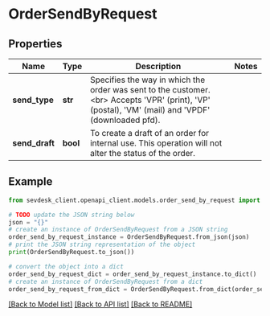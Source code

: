# OrderSendByRequest


## Properties

Name | Type | Description | Notes
------------ | ------------- | ------------- | -------------
**send_type** | **str** | Specifies the way in which the order was sent to the customer.&lt;br&gt;       Accepts &#39;VPR&#39; (print), &#39;VP&#39; (postal), &#39;VM&#39; (mail) and &#39;VPDF&#39; (downloaded pfd). | 
**send_draft** | **bool** | To create a draft of an order for internal use. This operation will not alter the status of the order. | 

## Example

```python
from sevdesk_client.openapi_client.models.order_send_by_request import OrderSendByRequest

# TODO update the JSON string below
json = "{}"
# create an instance of OrderSendByRequest from a JSON string
order_send_by_request_instance = OrderSendByRequest.from_json(json)
# print the JSON string representation of the object
print(OrderSendByRequest.to_json())

# convert the object into a dict
order_send_by_request_dict = order_send_by_request_instance.to_dict()
# create an instance of OrderSendByRequest from a dict
order_send_by_request_from_dict = OrderSendByRequest.from_dict(order_send_by_request_dict)
```
[[Back to Model list]](../README.md#documentation-for-models) [[Back to API list]](../README.md#documentation-for-api-endpoints) [[Back to README]](../README.md)


